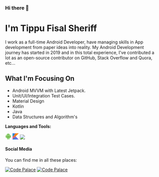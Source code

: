 ### Hi there 👋
# **I'm Tippu Fisal Sheriff**


I work as a full-time Android Developer, have managing skills in App development from paper ideas into reality. My Android Development journey has started in 2019 and in this total experience, I've contributed a lot as an open-source contributor on GitHub, Stack Overflow and Quora, etc...

## **What I'm Focusing On**
  -   Android MVVM with Latest Jetpack.
  -   Unit/UI/Integration Test Cases.
  -   Material Design
  -   Kotlin
  -   Java
  -   Data Structures and Algorithm's

<!-- ## **Languages Tools:**
  -   Kotlin
  -   Java
  -   Android Studio
  -   IntelliJ IDEA
  -   Postman -->
  

**Languages and Tools:**  

<code><img height="20" src="https://raw.githubusercontent.com/github/explore/80688e429a7d4ef2fca1e82350fe8e3517d3494d/topics/android/android.png"></code>
<code><img height="20" src="https://raw.githubusercontent.com/github/explore/80688e429a7d4ef2fca1e82350fe8e3517d3494d/topics/kotlin/kotlin.png"></code>
<code><img height="20" src="https://www.google.com/search?q=java+logo&sxsrf=AOaemvJN4UmANVWJrYtMBptN0pLAFAgfgA:1631629313153&tbm=isch&source=iu&ictx=1&fir=Bam5UHZBa-igUM%252CY9xJLLzb4GF3SM%252C_&vet=1&usg=AI4_-kSZG_lZz6Q6ZsBwfGaTuHMqS1uY9Q&sa=X&ved=2ahUKEwjb6fXs1P7yAhWtzTgGHWchCoUQ9QF6BAgMEAE&biw=1323&bih=637#imgrc=Bam5UHZBa-igUM"></code>


#### Social Media
You can find me in all these places:

[![Code Palace](https://img.shields.io/badge/LinkedIn-0077B5?style=for-the-badge&logo=linkedin&logoColor=white)](https://www.linkedin.com/in/tippu-fisal-sheriff-17b159120/)
[![Code Palace](https://img.shields.io/badge/Instagram-E4405F?style=for-the-badge&logo=instagram&logoColor=white)](https://www.instagram.com/tippu_fisal/?hl=en)




  
<!-- ## **Tools and IDE's** -->
 
